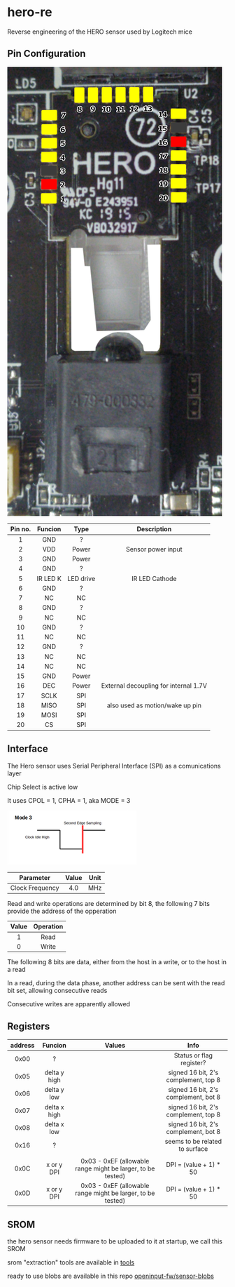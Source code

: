 # hero-re

Reverse engineering of the HERO sensor used by Logitech mice

## Pin Configuration

![g305-hero](assets/g305-hero.png)

Pin no. | Funcion | Type | Description
:---: | :---: | :---: | :---:
1 | GND | ? |
2 | VDD | Power | Sensor power input
3 | GND | Power |
4 | GND | ? |
5 | IR LED K | LED drive | IR LED Cathode
6 | GND | ? |
7 | NC | NC |
8 | GND | ? |
9 | NC | NC |
10 | GND | ? |
11 | NC | NC |
12 | GND | ? |
13 | NC | NC |
14 | NC | NC |
15 | GND | Power |
16 | DEC | Power | External decoupling for internal 1.7V
17 | SCLK | SPI |
18 | MISO | SPI | also used as motion/wake up pin
19 | MOSI | SPI |
20 | CS | SPI |

## Interface

The Hero sensor uses Serial Peripheral Interface (SPI) as a comunications layer

Chip Select is active low

It uses CPOL = 1, CPHA =  1, aka MODE = 3

![spi_mode_3](assets/spi_mode_3.png)

Parameter | Value | Unit
:---: | :---: | :---:
Clock Frequency | 4.0 | MHz

Read and write operations are determined by bit 8, the following 7 bits provide the address of the opperation

 Value | Operation
:---: | :---:
1 | Read
0 | Write

The following 8 bits are data, either from the host in a write, or to the host in a read

In a read, during the data phase, another address can be sent with the read bit set, allowing consecutive reads

Consecutive writes are apparently allowed

## Registers

address | Funcion | Values | Info
:---: | :---: | :---: | :---:
0x00 | ? |  | Status or flag register?
0x05 | delta y high |  | signed 16 bit, 2's complement, top 8
0x06 | delta y low |  |  signed 16 bit, 2's complement, bot 8
0x07 | delta x high |  |  signed 16 bit, 2's complement, top 8
0x08 | delta x low |  | signed 16 bit, 2's complement, bot 8
0x16 | ? | | seems to be related to surface
 |  |  |
0x0C | x or y DPI | 0x03 - 0xEF (allowable range might be larger, to be tested) | DPI = (value + 1) * 50
0x0D | x or y DPI | 0x03 - 0xEF (allowable range might be larger, to be tested) | DPI = (value + 1) * 50

## SROM

the hero sensor needs firmware to be uploaded to it at startup, we call this SROM

srom "extraction" tools are available in [tools](tools/)

ready to use blobs are available in this repo [openinput-fw/sensor-blobs](https://github.com/openinput-fw/sensor-blobs)
